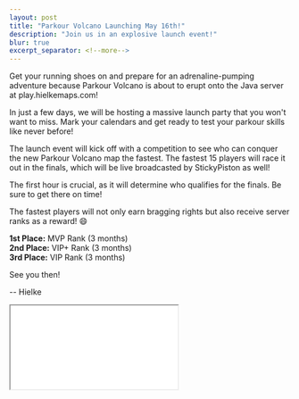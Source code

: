 ```yaml
---
layout: post
title: "Parkour Volcano Launching May 16th!"
description: "Join us in an explosive launch event!"
blur: true
excerpt_separator: <!--more-->
---
```


Get your running shoes on and prepare for an adrenaline-pumping adventure because Parkour Volcano is about to erupt onto the Java server at play.hielkemaps.com!

<!--more-->

In just a few days, we will be hosting a massive launch party that you won't want to miss.
Mark your calendars and get ready to test your parkour skills like never before!

The launch event will kick off with a competition to see who can conquer the new Parkour Volcano map the fastest. The fastest 15 players will race it out in the finals, which will be live broadcasted by StickyPiston as well!

The first hour is crucial, as it will determine who qualifies for the finals. Be sure to get there on time!

The fastest players will not only earn bragging rights but also receive server ranks as a reward! 😄

**1st Place:** MVP Rank (3 months)<br>
**2nd Place:** VIP+ Rank (3 months)<br>
**3rd Place:** VIP Rank (3 months)<br>


See you then!

-- Hielke

<iframe id="countdownFrame" src="/upcoming?hideNav=true&iframe=true" class="w-100 h-[60vw] md:h-[470px]"></iframe>